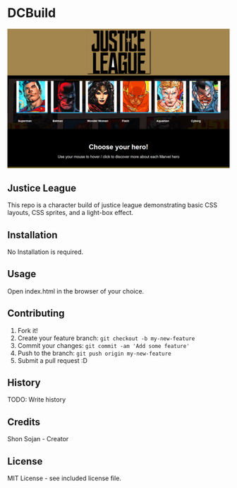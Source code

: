 # DCBuild
![final-output](images/final.png)
## Justice League
This repo is a character build of justice league demonstrating basic CSS layouts, CSS sprites, and a light-box effect.

## Installation

No Installation is required.

## Usage

Open index.html in the browser of your choice.

## Contributing

1. Fork it!
2. Create your feature branch: `git checkout -b my-new-feature`
3. Commit your changes: `git commit -am 'Add some feature'`
4. Push to the branch: `git push origin my-new-feature`
5. Submit a pull request :D

## History

TODO: Write history

## Credits

Shon Sojan - Creator

## License

MIT License - see included license file.

